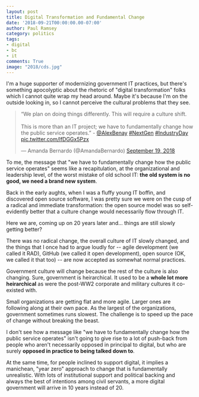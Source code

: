 ```yaml
---
layout: post
title: Digital Transformation and Fundamental Change
date: '2018-09-21T00:00:00.00-07:00'
author: Paul Ramsey
category: politics
tags:
- digital
- bc
- it
comments: True
image: "2018/cds.jpg"
---
```


I'm a huge supporter of modernizing government IT practices, but there's something apocolyptic about the rhetoric of "digital transformation" folks which I cannot quite wrap my head around. Maybe it's because I'm on the outside looking in, so I cannot perceive the cultural problems that they see. 

<blockquote class="twitter-tweet" data-lang="en"><p lang="en" dir="ltr">“We plan on doing things differently. This will require a culture shift. <br><br>This is more than an IT project; we have to fundamentally change how the public service operates.” - <a href="https://twitter.com/AlexBenay?ref_src=twsrc%5Etfw">@AlexBenay</a> <a href="https://twitter.com/hashtag/NextGen?src=hash&amp;ref_src=twsrc%5Etfw">#NextGen</a> <a href="https://twitter.com/hashtag/IndustryDay?src=hash&amp;ref_src=twsrc%5Etfw">#IndustryDay</a> <a href="https://t.co/lfDGGx5Pzx">pic.twitter.com/lfDGGx5Pzx</a></p>&mdash; Amanda Bernardo (@AmandaBernardo) <a href="https://twitter.com/AmandaBernardo/status/1042400757323063296?ref_src=twsrc%5Etfw">September 19, 2018</a></blockquote>
<script async src="https://platform.twitter.com/widgets.js" charset="utf-8"></script>


To me, the message that "we have to fundamentally change how the public service operates" seems like a recapitulation, at the organizational and leadership level, of the worst mistake of old school IT: **the old system is no good, we need a brand new system**.

Back in the early aughts, when I was a fluffy young IT boffin, and discovered open source software, I was pretty sure we were on the cusp of a radical and immediate transformation: the open source model was so self-evidently better that a culture change would necessarily flow through IT. 

Here we are, coming up on 20 years later and... things are still slowly getting better?

There was no radical change, the overall culture of IT slowly changed, and the things that I once had to argue loudly for -- agile development (we called it RAD), GitHub (we called it open development), open source (OK, we called it that too) -- are now accepted as somewhat normal practices.

Government culture will change because the rest of the culture is also changing. Sure, government is heirarchical. It used to be a **whole lot more heirarchical** as were the post-WW2 corporate and military cultures it co-existed with.

Small organizations are getting flat and more agile. Larger ones are following along at their own pace. As the largest of the organizations, government sometimes runs slowest. The challenge is to speed up the pace of change without breaking the beast.

I don't see how a message like "we have to fundamentally change how the public service operates" isn't going to give rise to a lot of push-back from people who aren't necessarily opposed in principal to digital, but who are surely **opposed in practice to being talked down to**. 

At the same time, for people inclined to support digital, it implies a manichean, "year zero" approach to change that is fundamentally unrealistic. With lots of institutional support and political backing and always the best of intentions among civil servants, a more digital government will arrive in 10 years instead of 20.